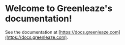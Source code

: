 # Welcome to Greenleaze's documentation!

See the documentation at [https://docs.greenleaze.com](https://docs.greenleaze.com).
